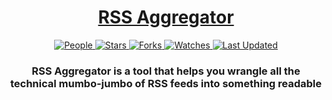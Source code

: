 <div align="center">

<h1><a href="https://github.com/paradigm-lab">RSS Aggregator</a></h1>

<a href="https://github.com/paradigm-lab/dotfiles/graphs/contributors">
<img alt="People" src="https://img.shields.io/github/contributors/paradigm-lab/dotfiles?style=flat&color=ffaaf2&label=People"> </a>

<a href="https://github.com/paradigm-lab/dotfiles/stargazers">
<img alt="Stars" src="https://img.shields.io/github/stars/paradigm-lab/dotfiles?style=flat&color=98c379&label=Stars"> </a>

<a href="https://github.com/paradigm-lab/dotfiles/network/members">
<img alt="Forks" src="https://img.shields.io/github/forks/paradigm-lab/dotfiles?style=flat&color=66a8e0&label=Forks"> </a>

<a href="https://github.com/paradigm-lab/dotfiles/watchers">
<img alt="Watches" src="https://img.shields.io/github/watchers/paradigm-lab/dotfiles?style=flat&color=f5d08b&label=Watches"> </a>

<a href="https://github.com/paradigm-lab/dotfiles/pulse">
<img alt="Last Updated" src="https://img.shields.io/github/last-commit/paradigm-lab/dotfiles?style=flat&color=e06c75&label="> </a>

<h3>RSS Aggregator is a tool that helps you wrangle all the technical mumbo-jumbo of RSS feeds into something readable</h3>

</div>

